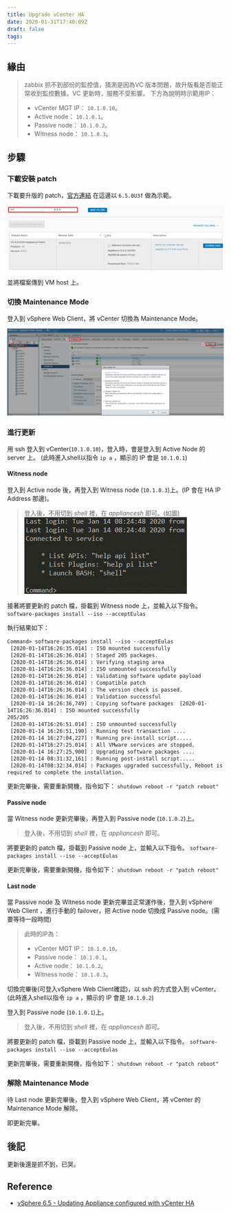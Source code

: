 ```yaml
---
title: Upgrade vCenter HA
date: 2020-01-31T17:40:09Z
draft: false
tags: 
---
```

## 緣由
> zabbix 抓不到部份的監控值，猜測是因為VC 版本問題，故升版看是否能正常收到監控數據。VC 更新時，服務不受影響。
> 下方為說明時示範用IP：
> - vCenter MGT IP： `10.1.0.10`。
> - Active node： `10.1.0.1`。
> - Passive node： `10.1.0.2`。
> - Witness node： `10.1.0.3`。

## 步驟
### 下載安裝 patch
下載要升版的 patch，[官方連結](https://my.vmware.com/group/vmware/patch)
在這邊以 `6.5.0U3f` 做為示範。

![](https://raw.githubusercontent.com/alee801223/images/master/20200114170930.png)

並將檔案傳到 VM host 上。

### 切換 Maintenance Mode
登入到 vSphere Web Client，將 vCenter 切換為 Maintenance Mode。

![](https://raw.githubusercontent.com/alee801223/images/master/20200114171833.png)

### 進行更新
用 ssh 登入到 vCenter(`10.1.0.10`)，登入時，會是登入到 Active Node 的 server 上。
(此時進入shell以指令 `ip a` ，顯示的 IP 會是 `10.1.0.1`)

#### Witness node
登入到 Active node 後，再登入到 Witness node (`10.1.0.3`)上。(IP 會在 HA IP Address 那邊)。
> 登入後，不用切到 _shell_ 裡，在 _appliancesh_ 即可。(如圖)  
> ![](https://raw.githubusercontent.com/alee801223/images/master/20200114172439.png)

接著將要更新的 patch 檔，掛載到 Witness node 上，並輸入以下指令。
`software-packages install --iso --acceptEulas`

執行結果如下：
```
Command> software-packages install --iso --acceptEulas
 [2020-01-14T16:26:35.014] : ISO mounted successfully
 [2020-01-14T16:26:36.014] : Staged 205 packages.
 [2020-01-14T16:26:36.014] : Verifying staging area
 [2020-01-14T16:26:36.014] : ISO unmounted successfully
 [2020-01-14T16:26:36.014] : Validating software update payload
 [2020-01-14T16:26:36.014] : Compatible patch
 [2020-01-14T16:26:36.014] : The version check is passed.
 [2020-01-14T16:26:36.014] : Validation successful
 [2020-01-14 16:26:36,749] : Copying software packages  [2020-01-14T16:26:36.014] : ISO mounted successfully
205/205
 [2020-01-14T16:26:51.014] : ISO unmounted successfully
 [2020-01-14 16:26:51,190] : Running test transaction ....
 [2020-01-14 16:27:04,227] : Running pre-install script.....
 [2020-01-14T16:27:25.014] : All VMware services are stopped.
 [2020-01-14 16:27:25,900] : Upgrading software packages ....
 [2020-01-14 08:31:32,161] : Running post-install script.....
 [2020-01-14T08:32:34.014] : Packages upgraded successfully, Reboot is required to complete the installation.
```

更新完畢後，需要重新開機，指令如下：
`shutdown reboot -r "patch reboot"`

#### Passive node
當 Witness node 更新完畢後，再登入到 Passive node (`10.1.0.2`)上。
> 登入後，不用切到 _shell_ 裡，在 _appliancesh_ 即可。

將要更新的 patch 檔，掛載到 Passive node 上，並輸入以下指令。
`software-packages install --iso --acceptEulas`

更新完畢後，需要重新開機，指令如下：
`shutdown reboot -r "patch reboot"`

#### Last node
當 Passive node 及 Witness node 更新完畢並正常運作後，登入到 vSphere Web Client ，進行手動的 failover，把 Active node 切換成 Passive node。(需要等待一段時間)
> 此時的IP為：
> - vCenter MGT IP： `10.1.0.10`。
> - Passive node： `10.1.0.1`。
> - Active node： `10.1.0.2`。
> - Witness node： `10.1.0.3`。

切換完畢後(可登入vSphere Web Client確認)，以 ssh 的方式登入到 vCenter。
(此時進入shell以指令 `ip a` ，顯示的 IP 會是 `10.1.0.2`)

登入到 Passive node (`10.1.0.1`)上。
> 登入後，不用切到 _shell_ 裡，在 _appliancesh_ 即可。

將要更新的 patch 檔，掛載到 Passive node 上，並輸入以下指令。
`software-packages install --iso --acceptEulas`

更新完畢後，需要重新開機，指令如下：
`shutdown reboot -r "patch reboot"`

### 解除 Maintenance Mode
待 Last node 更新完畢後，登入到 vSphere Web Client，將 vCenter 的 Maintenance Mode 解除。

即更新完畢。

## 後記
更新後還是抓不到，已哭。

## Reference
- [vSphere 6.5 - Updating Appliance configured with vCenter HA](https://davidstamen.com/2017/02/03/vsphere-65-updating-appliance-configured-with-vcenter-ha/)